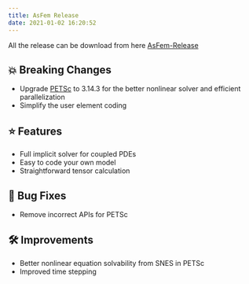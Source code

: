 ```yaml
---
title: AsFem Release
date: 2021-01-02 16:20:52
---
```


All the release can be download from here [AsFem-Release](https://github.com/yangbai90/AsFem/releases)

## 💥 Breaking Changes

- Upgrade [PETSc](https://www.mcs.anl.gov/petsc/) to 3.14.3 for the better nonlinear solver and efficient parallelization
- Simplify the user element coding


## ⭐ Features

- Full implicit solver for coupled PDEs
- Easy to code your own model
- Straightforward tensor calculation

## 🐞 Bug Fixes

- Remove incorrect APIs for PETSc

## 🛠 Improvements
- Better nonlinear equation solvability from SNES in PETSc
- Improved time stepping
